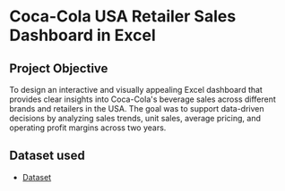 # Coca-Cola USA Retailer Sales Dashboard in Excel
## Project Objective
To design an interactive and visually appealing Excel dashboard that provides clear insights into Coca-Cola's beverage sales across different brands and retailers in the USA. The goal was to support data-driven decisions by analyzing sales trends, unit sales, average pricing, and operating profit margins across two years.

## Dataset used
- <a href="https://github.com/yadhukrishna361/Data_Analysis_Excel_Dashboard/blob/main/Cococola_sales_insight%20.xlsx">Dataset</a>
